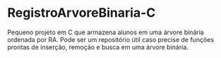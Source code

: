 ﻿# RegistroArvoreBinaria-C

Pequeno projeto em C que armazena alunos em uma árvore binária ordenada por RA.
Pode ser um repositório útil caso precise de funções prontas de inserção, remoção e busca em uma árvore binária.
